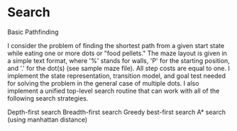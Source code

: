 # Search

Basic Pathfinding

I consider the problem of finding the shortest path from a given start state while eating one or more dots or "food pellets."  The maze layout is given in a simple text format, where '%' stands for walls, 'P' for the starting position, and '.' for the dot(s) (see sample maze file). All step costs are equal to one.
I implement the state representation, transition model, and goal test needed for solving the problem in the general case of multiple dots. I also implement a unified top-level search routine that can work with all of the following search strategies.

Depth-first search
Breadth-first search
Greedy best-first search
A* search (using manhattan distance)
